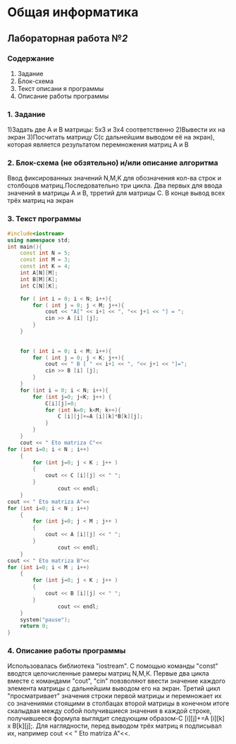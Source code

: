 # Общая информатика

## Лабораторная работа №_2_

### Содержание

1. Задание
2. Блок-схема
3. Текст описани я программы
4. Описание работы программы

### 1. Задание
1)Задать две А и B матрицы: 5х3 и 3х4 соответственно
2)Вывести их на экран
3)Посчитать матрицу С(с дальнейшим выводом её на экран), которая является результатом перемножения матриц А и В
### 2. Блок-схема (не обзятельно) и/или описание алгоритма

Ввод фиксированных значений N,M,K для обозначения кол-ва строк и столбоцов матриц.Последовательно три цикла. Два первых для ввода значений в матрицы А и В,
трретий для матрицы С. В конце вывод всех трёх матриц на экран

### 3. Текст программы

```c++
#include<iostream>
using namespace std;
int main(){
	const int N = 5;
	const int M = 3;
	const int K = 4;
	int A[N][M];
	int B[M][K];
	int C[N][K];

	for ( int i = 0; i < N; i++){
		for ( int j = 0; j < M; j++){
			cout << "A[" << i+1 << ", "<< j+1 << "] = ";
			cin >> A [i] [j];
		}
	}
	
	
	for ( int i = 0; i < M; i++){
		for ( int j = 0; j < K; j++){
			cout << " B [ " << i+1 << ", "<< j+1 << "]=";
			cin >> B [i] [j];
		}
	}
	for (int i = 0; i < N; i++){
		for (int j=0; j<K; j++) {
			C[i][j]=0;
			for (int k=0; k<M; k++){
				C [i][j]+=A [i][k]*B[k][j];
			}
		}
	}
	cout << " Eto matriza C"<<
for (int i=0; i < N ; i++)
	{
		for (int j=0; j < K ; j++ )
		{ 
			cout << C [i][j] << " ";
		}
				cout << endl;
	}
cout << " Eto matriza A"<<
for (int i=0; i < N ; i++)
	{
		for (int j=0; j < M ; j++ )
		{ 
			cout << A [i][j] << " ";
		}
				cout << endl;
	}
cout << " Eto matriza B"<<
for (int i=0; i < M ; i++)
	{
		for (int j=0; j < K ; j++ )
		{ 
			cout << B [i][j] << " ";
		}
				cout << endl;
	}
	system("pause");
	return 0;
}
```

### 4. Описание работы программы

Использовалась библиотека "iostream". C помощью команды "const" вводтся целочисленные рамеры матриц N,M,К. Первые два цикла вместе с командами "сout", "cin"
повзволяют ввести значение каждого элемента матрицы с дальнейшим выводом его на экран. Третий цикл "просматривает" значения строки первой матрицы и перемножает 
их со значениями стоящими в столбацах второй матрицы в конечном итоге скалыдвая между собой получившиеся значения в каждой строке, получившееся формула выглядит 
следующим образом-C [i][j]+=A [i][k] x B[k][j];. Для наглядности, перед выводом трёх матриц я подписывал их, например cout << " Eto matriza A"<<.
